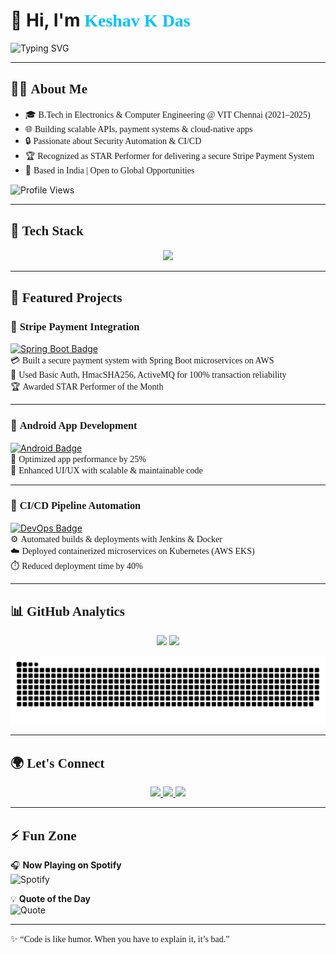 # 👋 Hi, I'm <span style="font-family:Pacifico; color:#00C3FF; font-weight:700;">Keshav K Das</span>  

<p align="left">
  <img src="https://readme-typing-svg.demolab.com?font=Pacifico&size=28&pause=1000&color=00C3FF&center=true&vCenter=true&width=700&lines=Backend+Engineer;Spring+Boot+%7C+AWS+%7C+Microservices;CI%2FCD+%7C+Cloud+Security;Always+Learning+%26+Building!" alt="Typing SVG" />
</p>

---

## 🧑‍💻 <span style="font-family:Pacifico;">About Me</span>  
- 🎓 <span style="font-family:Pacifico;">B.Tech in Electronics & Computer Engineering @ VIT Chennai (2021–2025)</span>  
- 🌐 <span style="font-family:Pacifico;">Building scalable APIs, payment systems & cloud-native apps</span>  
- 🔒 <span style="font-family:Pacifico;">Passionate about Security Automation & CI/CD</span>  
- 🏆 <span style="font-family:Pacifico;">Recognized as STAR Performer for delivering a secure Stripe Payment System</span>  
- 📍 <span style="font-family:Pacifico;">Based in India | Open to Global Opportunities</span>  

![Profile Views](https://komarev.com/ghpvc/?username=keshavkdas&color=00C3FF&style=flat-square&label=Profile+Visits)

---

## 🎨 <span style="font-family:Pacifico;">Tech Stack</span>  

<p align="center">
  <img src="https://skillicons.dev/icons?i=java,spring,python,aws,docker,kubernetes,jenkins,mysql,git,postman,terraform,androidstudio&perline=6" />
</p>

---

## 📌 <span style="font-family:Pacifico;">Featured Projects</span>  

### 🔹 <span style="font-family:Pacifico;">Stripe Payment Integration</span>  
[![Spring Boot Badge](https://img.shields.io/badge/SpringBoot-PaymentSystem-6DB33F?style=for-the-badge&logo=spring&logoColor=white)](https://github.com/your-repo)  
💳 <span style="font-family:Pacifico;">Built a secure payment system with Spring Boot microservices on AWS</span>  
🔐 <span style="font-family:Pacifico;">Used Basic Auth, HmacSHA256, ActiveMQ for 100% transaction reliability</span>  
🏆 <span style="font-family:Pacifico;">Awarded STAR Performer of the Month</span>  

---

### 🔹 <span style="font-family:Pacifico;">Android App Development</span>  
[![Android Badge](https://img.shields.io/badge/AndroidStudio-MobileApp-3DDC84?style=for-the-badge&logo=android&logoColor=white)](https://github.com/your-repo)  
📱 <span style="font-family:Pacifico;">Optimized app performance by 25%</span>  
🎨 <span style="font-family:Pacifico;">Enhanced UI/UX with scalable & maintainable code</span>  

---

### 🔹 <span style="font-family:Pacifico;">CI/CD Pipeline Automation</span>  
[![DevOps Badge](https://img.shields.io/badge/DevOps-CICD-F05032?style=for-the-badge&logo=jenkins&logoColor=white)](https://github.com/your-repo)  
⚙️ <span style="font-family:Pacifico;">Automated builds & deployments with Jenkins & Docker</span>  
☁️ <span style="font-family:Pacifico;">Deployed containerized microservices on Kubernetes (AWS EKS)</span>  
⏱️ <span style="font-family:Pacifico;">Reduced deployment time by 40%</span>  

---

## 📊 <span style="font-family:Pacifico;">GitHub Analytics</span>  

<p align="center">
  <img src="https://github-readme-stats.vercel.app/api?username=keshavkdas&show_icons=true&theme=tokyonight&hide_border=true&title_color=00C3FF&text_color=00C3FF" height="180" />
  <img src="https://github-readme-stats.vercel.app/api/top-langs/?username=keshavkdas&layout=compact&theme=tokyonight&hide_border=true&title_color=00C3FF&text_color=00C3FF" height="180" />
</p>

<p align="center">
  <img src="https://github.com/Platane/snk/raw/output/github-contribution-grid-snake.svg" alt="Snake animation" />
</p>

---

## 🌍 <span style="font-family:Pacifico;">Let's Connect</span>  

<p align="center">
  <a href="https://www.linkedin.com/in/keshav-k-das-63587921b">
    <img src="https://img.shields.io/badge/LinkedIn-0A66C2?style=for-the-badge&logo=linkedin&logoColor=white" />
  </a>
  <a href="https://github.com/keshavkdas">
    <img src="https://img.shields.io/badge/GitHub-171515?style=for-the-badge&logo=github&logoColor=white" />
  </a>
  <a href="mailto:keshavkdas23@gmail.com">
    <img src="https://img.shields.io/badge/Gmail-D14836?style=for-the-badge&logo=gmail&logoColor=white" />
  </a>
</p>

---

## ⚡ <span style="font-family:Pacifico;">Fun Zone</span>  

🎧 **Now Playing on Spotify**  
![Spotify](https://novatorem.vercel.app/api/spotify)  

💡 **Quote of the Day**  
![Quote](https://quotes-github-readme.vercel.app/api?type=horizontal&theme=tokyonight&title_color=00C3FF&quote_color=00C3FF)  

---

✨ <span style="font-family:Pacifico;">“Code is like humor. When you have to explain it, it’s bad.”</span>  
